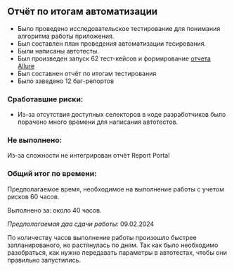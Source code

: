 ## Отчёт по итогам автоматизации

* Было проведено исследовательское тестирование для понимания алгоритма работы приложения.
* Был составлен план проведения автоматизации тесирования.
* Были написаны автотесты.
* Был произведен запуск 62 тест-кейсов и формирование [отчета Allure](https://github.com/Yana-Gus/QA-DIPLOMA_BuyTour/blob/main/%D0%BE%D1%82%D1%87%D0%B5%D1%82%20Allure.md)
* Был составнен отчёт по итогам тестирования
* Было заведено 12 баг-репортов

### Сработавшие риски:
* Из-за отсутствия доступных селекторов в коде разработчиков было порачено много времени для написания автотестов.

### Не выполнено:
Из-за сложности не интегрирован отчёт Report Portal

### Общий итог по времени:

Предполагаемое время, необходимое на выполнение работы с учетом рисков 60 часов.

Выполнено за: около 40 часов. 

*Предполагаемая даа сдачи работы:* 09.02.2024

По количеству часов выполнение работы произошло быстрее запланированого, но растянулась по дням. Так как было необходимо разобраться, как нужно передавать параметры в автотестах, чтобы они правильно запустились.
  
